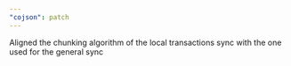 ```yaml
---
"cojson": patch
---
```


Aligned the chunking algorithm of the local transactions sync with the one used for the general sync